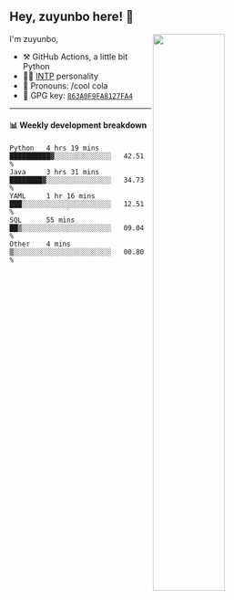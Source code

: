 

## Hey, zuyunbo here! :wave: 
[<img align="right" width="50%" src="https://github-readme-stats.vercel.app/api?username=zuyunbo&theme=dark&show_icons=true">](https://metrics.lecoq.io/ouuan?template=classic)

I'm zuyunbo,

-   :hammer_and_pick: GitHub Actions, a little bit Python
-   :man_scientist: [INTP](https://www.16personalities.com/profiles/3302586f07ca3) personality
-   :man: Pronouns: /cool cola
-   :key: GPG key: [`863A0F9FA8127FA4`](https://github.com/zuyunbo.gpg)

---

#### :bar_chart: Weekly development breakdown
<!--START_SECTION:waka-->

```text
Python   4 hrs 19 mins   ██████████▓░░░░░░░░░░░░░░   42.51 %
Java     3 hrs 31 mins   ████████▓░░░░░░░░░░░░░░░░   34.73 %
YAML     1 hr 16 mins    ███░░░░░░░░░░░░░░░░░░░░░░   12.51 %
SQL      55 mins         ██▒░░░░░░░░░░░░░░░░░░░░░░   09.04 %
Other    4 mins          ▒░░░░░░░░░░░░░░░░░░░░░░░░   00.80 %
```

<!--END_SECTION:waka-->

